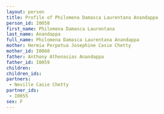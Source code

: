 ```yaml
---
layout: person
title: Profile of Philomena Damasca Laurentana Anandappa
person_id: I0058
first_name: Philomena Damasca Laurentana
last_name: Anandappa
full_name: Philomena Damasca Laurentana Anandappa
mother: Hermia Perpetua Josephine Casie Chetty
mother_id: I0060
father: Anthony Athenasias Anandappa
father_id: I0059
children:
children_ids:
partners:
 - Neville Casie Chetty
partner_ids:
 - I0055
sex: F
---
```


